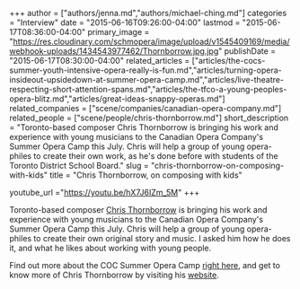 +++
author = ["authors/jenna.md","authors/michael-ching.md"]
categories = "Interview"
date = "2015-06-16T09:26:00-04:00"
lastmod = "2015-06-17T08:36:00-04:00"
primary_image = "https://res.cloudinary.com/schmopera/image/upload/v1545409169/media/webhook-uploads/1434543977462/Thornborrow.jpg.jpg"
publishDate = "2015-06-17T08:30:00-04:00"
related_articles = ["articles/the-cocs-summer-youth-intensive-opera-really-is-fun.md","articles/turning-opera-insideout-upsidedown-at-summer-opera-camp.md","articles/live-theatre-respecting-short-attention-spans.md","articles/the-tfco-a-young-peoples-opera-blitz.md","articles/great-ideas-snappy-operas.md"]
related_companies = ["scene/companies/canadian-opera-company.md"]
related_people = ["scene/people/chris-thornborrow.md"]
short_description = "Toronto-based composer Chris Thornborrow is bringing his work and experience with young musicians to the Canadian Opera Company&#039;s Summer Opera Camp this July. Chris will help a group of young opera-philes to create their own work, as he&#039;s done before with students of the Toronto District School Board."
slug = "chris-thornborrow-on-composing-with-kids"
title = "Chris Thornborrow, on composing with kids"

youtube_url ="https://youtu.be/hX7J6IZm_5M"
+++

Toronto-based composer [Chris Thornborrow](/scene/people/chris-thornborrow/) is bringing his work and experience with young musicians to the Canadian Opera Company's Summer Opera Camp this July. Chris will help a group of young opera-philes to create their own original story and music. I asked him how he does it, and what he likes about working with young people.

Find out more about the COC Summer Opera Camp [right here](http://www.coc.ca/exploreandlearn/children/summeroperacamp), and get to know more of Chris Thornborrow by visiting his [website](http://www.christhornborrow.com/Chris_Thornborrow/Home.html).
